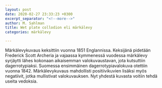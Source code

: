 ```yaml
---
layout: post
date: 2020-02-27 23:33:23 +0300
excerpt_separator: "<!--more-->"
author: M. Sahlman
title: Wet plate collodion eli märkälevy
categories: märkälevy

---
```

Märkälevykuvaus keksittiin vuonna 1851 Englannissa. Keksijänä pidetään Frederick Scott Archeria ja vajaassa kymmenessä vuodessa märkälevy syrjäytti lähes kokonaan aikaisemman valokuvaustavan, jota kutsuttiin dagerrotypiaksi. Suomessa ensimmäinen dagerrotypiavalokuva otettiin vuonna 1842. Märkälevykuvaus mahdollisti positiivikuvien lisäksi myös negatiivit, jotka mullistivat valokuvauksen. Nyt yhdestä kuvasta voitiin tehdä useita vedoksia. 

<!--more-->